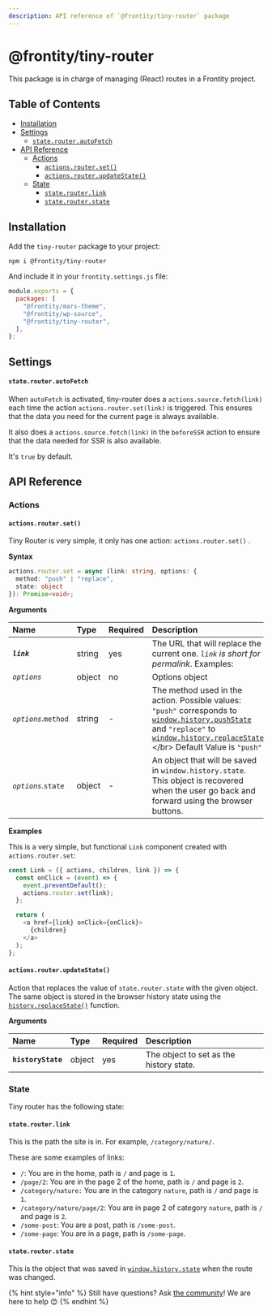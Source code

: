 ```yaml
---
description: API reference of `@frontity/tiny-router` package
---
```


# @frontity/tiny-router

This package is in charge of managing \(React\) routes in a Frontity project.

## Table of Contents

<!-- toc -->

- [Installation](#installation)
- [Settings](#settings)
  - [`state.router.autoFetch`](#state-router-autofetch)
- [API Reference](#api-reference)
  - [Actions](#actions)
    - [`actions.router.set()`](#actions-router-set)
    - [`actions.router.updateState()`](#actions-router-updatestate)
  - [State](#state)
    - [`state.router.link`](#state-router-link)
    - [`state.router.state`](#state-router-state)

<!-- tocstop -->

## Installation

Add the `tiny-router` package to your project:

```text
npm i @frontity/tiny-router
```

And include it in your `frontity.settings.js` file:

```javascript
module.exports = {
  packages: [
    "@frontity/mars-theme",
    "@frontity/wp-source",
    "@frontity/tiny-router",
  ],
};
```

## Settings

#### `state.router.autoFetch`

When `autoFetch` is activated, tiny-router does a `actions.source.fetch(link)` each time the action `actions.router.set(link)` is triggered. This ensures that the data you need for the current page is always available.

It also does a `actions.source.fetch(link)` in the `beforeSSR` action to ensure that the data needed for SSR is also available.

It's `true` by default.

## API Reference

### Actions

#### `actions.router.set()`

Tiny Router is very simple, it only has one action: `actions.router.set()` .

**Syntax**

```typescript
actions.router.set = async (link: string, options: {
  method: "push" | "replace",
  state: object
}): Promise<void>;
```

**Arguments**

| Name                 | Type   | Required | Description                                                                                                                                                                                                                                                                                                                              |
| :------------------- | :----- | :------- | :--------------------------------------------------------------------------------------------------------------------------------------------------------------------------------------------------------------------------------------------------------------------------------------------------------------------------------------- |
| _**`link`**_         | string | yes      | The URL that will replace the current one. _`link` is short for permalink_. Examples:                                                                                                                                                                                                                                                    |
| _`options`_          | object | no       | Options object                                                                                                                                                                                                                                                                                                                           |
| _`options`_.`method` | string | -        | The method used in the action. Possible values: `"push"` corresponds to [`window.history.pushState`](https://developer.mozilla.org/en-US/docs/Web/API/History/pushState) and `"replace"` to [`window.history.replaceState`](https://developer.mozilla.org/en-US/docs/Web/API/History/replaceState) &lt;/br&gt; Default Value is `"push"` |
| _`options`_.`state`  | object | -        | An object that will be saved in `window.history.state`. This object is recovered when the user go back and forward using the browser buttons.                                                                                                                                                                                            |

**Examples**

This is a very simple, but functional `Link` component created with `actions.router.set`:

```javascript
const Link = ({ actions, children, link }) => {
  const onClick = (event) => {
    event.preventDefault();
    actions.router.set(link);
  };

  return (
    <a href={link} onClick={onClick}>
      {children}
    </a>
  );
};
```

#### `actions.router.updateState()`

Action that replaces the value of `state.router.state` with the given object. The same object is stored in the browser history state using the
[`history.replaceState()`](https://developer.mozilla.org/en-US/docs/Web/API/History/replaceState)
function.

**Arguments**

| Name               | Type   | Required | Description                             |
| :----------------- | :----- | :------- | :-------------------------------------- |
| **`historyState`** | object | yes      | The object to set as the history state. |

### State

Tiny router has the following state:

#### `state.router.link`

This is the path the site is in. For example, `/category/nature/`.

These are some examples of links:

- `/`: You are in the home, path is `/` and page is `1`.
- `/page/2`: You are in the page 2 of the home, path is `/` and page is `2`.
- `/category/nature:` You are in the category `nature`, path is `/` and page is `1`.
- `/category/nature/page/2`: You are in page 2 of category `nature`, path is `/` and page is `2`.
- `/some-post`: You are a post, path is `/some-post`.
- `/some-page`: You are in a page, path is `/some-page`.

#### `state.router.state`

This is the object that was saved in [`window.history.state`](https://developer.mozilla.org/en-US/docs/Web/API/History/state) when the route was changed.

{% hint style="info" %}
Still have questions? Ask [the community](https://community.frontity.org/)! We are here to help 😊
{% endhint %}
